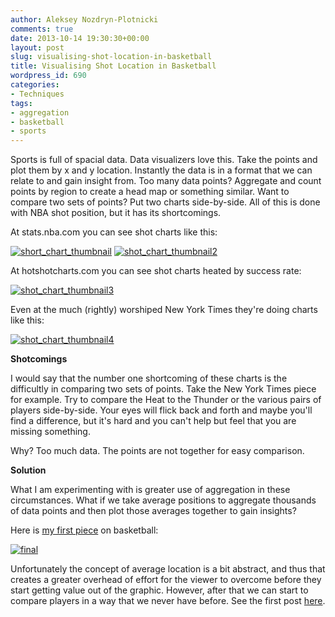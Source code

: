 ```yaml
---
author: Aleksey Nozdryn-Plotnicki
comments: true
date: 2013-10-14 19:30:30+00:00
layout: post
slug: visualising-shot-location-in-basketball
title: Visualising Shot Location in Basketball
wordpress_id: 690
categories:
- Techniques
tags:
- aggregation
- basketball
- sports
---
```


Sports is full of spacial data. Data visualizers love this. Take the points and plot them by x and y location. Instantly the data is in a format that we can relate to and gain insight from. Too many data points? Aggregate and count points by region to create a head map or something similar. Want to compare two sets of points? Put two charts side-by-side. All of this is done with NBA shot position, but it has its shortcomings.

At stats.nba.com you can see shot charts like this:

[![short_chart_thumbnail](http://alekseynp.github.io/wp-content/uploads/2013/10/short_chart_thumbnail.png)](http://stats.nba.com/playerShotchart.html?PlayerID=201142&viewShots=true&zoneDetails=false&zoneOverlays=false) [![shot_chart_thumbnail2](http://alekseynp.github.io/wp-content/uploads/2013/10/shot_chart_thumbnail2.png)](http://stats.nba.com/playerShotchart.html?PlayerID=201142&viewShots=false&zoneDetails=true&zoneOverlays=true&zone-mode=zone)



At hotshotcharts.com you can see shot charts heated by success rate:

[![shot_chart_thumbnail3](http://alekseynp.github.io/wp-content/uploads/2013/10/shot_chart_thumbnail3.png)](http://hotshotcharts.com/)

Even at the much (rightly) worshiped New York Times they're doing charts like this:

[![shot_chart_thumbnail4](http://alekseynp.github.io/wp-content/uploads/2013/10/shot_chart_thumbnail4.png)](http://www.nytimes.com/interactive/2012/06/11/sports/basketball/nba-shot-analysis.html?_r=0)



**Shotcomings**

I would say that the number one shortcoming of these charts is the difficultly in comparing two sets of points. Take the New York Times piece for example. Try to compare the Heat to the Thunder or the various pairs of players side-by-side. Your eyes will flick back and forth and maybe you'll find a difference, but it's hard and you can't help but feel that you are missing something.

Why? Too much data. The points are not together for easy comparison.

**Solution**

What I am experimenting with is greater use of aggregation in these circumstances. What if we take average positions to aggregate thousands of data points and then plot those averages together to gain insights?

Here is [my first piece](http://alekseynp.github.io/2013/10/13/average-made-shot-location-nba-regular-season-2012-13/) on basketball:

[![final](http://alekseynp.github.io/wp-content/uploads/2013/10/final-298x300.png)](http://alekseynp.github.io/wp-content/uploads/2013/10/final.png)



Unfortunately the concept of average location is a bit abstract, and thus that creates a greater overhead of effort for the viewer to overcome before they start getting value out of the graphic. However, after that we can start to compare players in a way that we never have before. See the first post [here](http://alekseynp.github.io/2013/10/13/average-made-shot-location-nba-regular-season-2012-13/).




